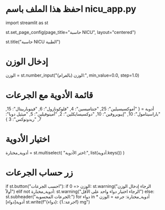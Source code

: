 # احفظ هذا الملف باسم nicu_app.py
import streamlit as st

st.set_page_config(page_title="حاسبة NICU", layout="centered")

st.title("حاسبة NICU الطبية")

# إدخال الوزن
الوزن = st.number_input("الوزن (بالغرام):", min_value=0.0, step=1.0)

# قائمة الأدوية مع الجرعات
أدوية = {
    "أموكسيسيلين": 25,
    "جنتاميسين": 4,
    "فلوكونازول": 6,
    "فينوباربيتال": 15,
    "باراسيتامول": 10,
    "إيبوبروفين": 10,
    "دوكسيسايكلين": 2,
    "أمينوفيلين": 5,
    "ميثيل دوبا": 7,
    "ريدونوكس": 3
}

# اختيار الأدوية
أدوية_مختارة = st.multiselect(
    "اختر الأدوية:",
    list(أدوية.keys())
)

# زر حساب الجرعات
if st.button("احسب الجرعات"):
    if الوزن <= 0:
        st.warning("الرجاء إدخال الوزن أولاً")
    elif not أدوية_مختارة:
        st.warning("الرجاء اختيار دواء واحد على الأقل")
    else:
        st.subheader("الجرعات المحسوبة:")
        for دواء in أدوية_مختارة:
            جرعة = الوزن * أدوية[دواء]
            st.write(f"{دواء}: {جرعة:.1f} mg")